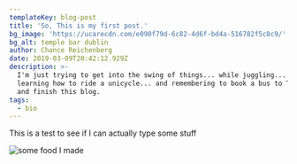```yaml
---
templateKey: blog-post
title: 'So, This is my first post.'
bg_image: 'https://ucarecdn.com/e090f79d-6c82-4d6f-bd4a-516782f5c8c9/'
bg_alt: temple bar dublin
author: Chance Reichenberg
date: 2019-03-09T20:42:12.929Z
description: >-
  I'm just trying to get into the swing of things... while juggling... and
  learning how to ride a unicycle... and remembering to book a bus to Tromso..
  and finish this blog.
tags:
  - bio
---
```

<div><p>
This is a test to see if I can actually type some stuff
</p></div>

<div className="blog-image">

![some food I made](https://ucarecdn.com/858ce04a-b5fc-4db0-97c8-bc67d7527bf0/ "my food again")

</div>
